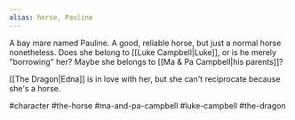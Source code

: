 ```yaml
---
alias: horse, Pauline
---
```


A bay mare named Pauline. A good, reliable horse, but just a normal horse nonetheless. Does she belong to [[Luke Campbell|Luke]], or is he merely "borrowing" her? Maybe she belongs to [[Ma & Pa Campbell|his parents]]?

[[The Dragon|Edna]] is in love with her, but she can't reciprocate because she's a horse.

#character #the-horse #ma-and-pa-campbell #luke-campbell #the-dragon 